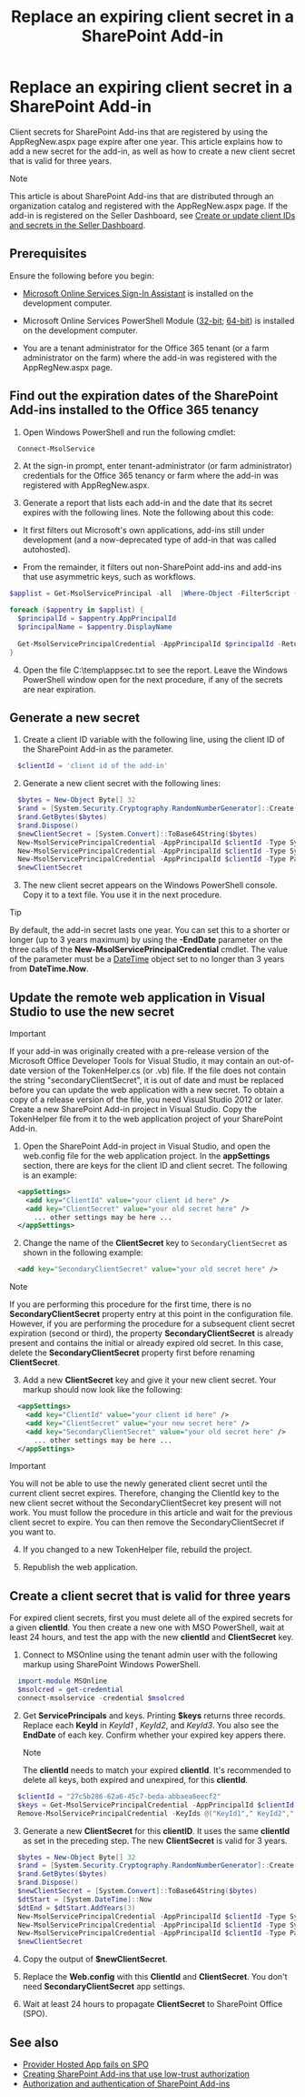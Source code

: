﻿---
title: Replace an expiring client secret in a SharePoint Add-in
description: Add a new client secret for a SharePoint Add-in that is registered with AppRegNew.aspx.
ms.date: 12/28/2017
ms.prod: sharepoint
---


# Replace an expiring client secret in a SharePoint Add-in

Client secrets for SharePoint Add-ins that are registered by using the AppRegNew.aspx page expire after one year. This article explains how to add a new secret for the add-in, as well as how to create a new client secret that is valid for three years.

> [!NOTE]
> This article is about SharePoint Add-ins that are distributed through an organization catalog and registered with the AppRegNew.aspx page. If the add-in is registered on the Seller Dashboard, see [Create or update client IDs and secrets in the Seller Dashboard](https://docs.microsoft.com/en-us/office/dev/store/create-or-update-client-ids-and-secrets).

## Prerequisites

Ensure the following before you begin:

- [Microsoft Online Services Sign-In Assistant](https://www.microsoft.com/en-us/download/details.aspx?id=39267) is installed on the development computer.

- Microsoft Online Services PowerShell Module ([32-bit](http://go.microsoft.com/fwlink/p/?linkid=236298);  [64-bit](http://connect.microsoft.com/site1164/Downloads/DownloadDetails.aspx?DownloadID=59185)) is installed on the development computer.
    
- You are a tenant administrator for the Office 365 tenant (or a farm administrator on the farm) where the add-in was registered with the AppRegNew.aspx page.
    

## Find out the expiration dates of the SharePoint Add-ins installed to the Office 365 tenancy

1. Open Windows PowerShell and run the following cmdlet:
    
  ```powershell
    Connect-MsolService
  ```

2. At the sign-in prompt, enter tenant-administrator (or farm administrator) credentials for the Office 365 tenancy or farm where the add-in was registered with AppRegNew.aspx.
    
3. Generate a report that lists each add-in and the date that its secret expires with the following lines. Note the following about this code:
    
  - It first filters out Microsoft's own applications, add-ins still under development (and a now-deprecated type of add-in that was called autohosted).
      
  - From the remainder, it filters out non-SharePoint add-ins and add-ins that use asymmetric keys, such as workflows.

  ```powershell
$applist = Get-MsolServicePrincipal -all  |Where-Object -FilterScript { ($_.DisplayName -notlike "*Microsoft*") -and ($_.DisplayName -notlike "autohost*") -and  ($_.ServicePrincipalNames -notlike "*localhost*") }

foreach ($appentry in $applist) {
    $principalId = $appentry.AppPrincipalId
    $principalName = $appentry.DisplayName
    
    Get-MsolServicePrincipalCredential -AppPrincipalId $principalId -ReturnKeyValues $false | ? { $_.Type -eq "Password" } | % { "$principalName;$principalId;" + $_.KeyId.ToString() +";" + $_.StartDate.ToString() + ";" + $_.EndDate.ToString() } | out-file -FilePath c:\temp\appsec.txt -append
}
  ```

4. Open the file C:\temp\appsec.txt to see the report. Leave the Windows PowerShell window open for the next procedure, if any of the secrets are near expiration.
    

## Generate a new secret

1. Create a client ID variable with the following line, using the client ID of the SharePoint Add-in as the parameter.
      
  ```powershell
    $clientId = 'client id of the add-in'
  ```

2. Generate a new client secret with the following lines:
    
  ```powershell
    $bytes = New-Object Byte[] 32
    $rand = [System.Security.Cryptography.RandomNumberGenerator]::Create()
    $rand.GetBytes($bytes)
    $rand.Dispose()
    $newClientSecret = [System.Convert]::ToBase64String($bytes)
    New-MsolServicePrincipalCredential -AppPrincipalId $clientId -Type Symmetric -Usage Sign -Value $newClientSecret -StartDate (Get-Date) -EndDate (Get-Date).AddYears(1)
    New-MsolServicePrincipalCredential -AppPrincipalId $clientId -Type Symmetric -Usage Verify -Value $newClientSecret -StartDate (Get-Date) -EndDate (Get-Date).AddYears(1)
    New-MsolServicePrincipalCredential -AppPrincipalId $clientId -Type Password -Usage Verify -Value $newClientSecret -StartDate (Get-Date) -EndDate (Get-Date).AddYears(1)
    $newClientSecret
  ```

3. The new client secret appears on the Windows PowerShell console. Copy it to a text file. You use it in the next procedure.

  > [!TIP]
  > By default, the add-in secret lasts one year. You can set this to a shorter or longer (up to 3 years maximum) by using the **-EndDate** parameter on the three calls of the **New-MsolServicePrincipalCredential** cmdlet. The value of the parameter must be a [DateTime](https://msdn.microsoft.com/EN-US/library/03ybds8y) object set to no longer than 3 years from **DateTime.Now**.
 
## Update the remote web application in Visual Studio to use the new secret

> [!IMPORTANT]
>  If your add-in was originally created with a pre-release version of the Microsoft Office Developer Tools for Visual Studio, it may contain an out-of-date version of the TokenHelper.cs (or .vb) file. If the file does not contain the string "secondaryClientSecret", it is out of date and must be replaced before you can update the web application with a new secret. To obtain a copy of a release version of the file, you need Visual Studio 2012 or later. Create a new SharePoint Add-in project in Visual Studio. Copy the TokenHelper file from it to the web application project of your SharePoint Add-in. 
 
1. Open the SharePoint Add-in project in Visual Studio, and open the web.config file for the web application project. In the **appSettings** section, there are keys for the client ID and client secret. The following is an example:
    
  ```XML
    <appSettings>
      <add key="ClientId" value="your client id here" />
      <add key="ClientSecret" value="your old secret here" />
        ... other settings may be here ...
    </appSettings>

  ```

2. Change the name of the **ClientSecret** key to `SecondaryClientSecret` as shown in the following example:
    
  ```XML
    <add key="SecondaryClientSecret" value="your old secret here" />
  ```

  > [!NOTE]
  > If you are performing this procedure for the first time, there is no **SecondaryClientSecret** property entry at this point in the configuration file. However, if you are performing the procedure for a subsequent client secret expiration (second or third), the property **SecondaryClientSecret** is already present and contains the initial or already expired old secret. In this case, delete the **SecondaryClientSecret** property first before renaming **ClientSecret**.

3. Add a new **ClientSecret** key and give it your new client secret. Your markup should now look like the following:
    
  ```XML
    <appSettings>
      <add key="ClientId" value="your client id here" />
      <add key="ClientSecret" value="your new secret here" />
      <add key="SecondaryClientSecret" value="your old secret here" />
        ... other settings may be here ...
    </appSettings>
  ```

  > [!IMPORTANT]
  > You will not be able to use the newly generated client secret until the current client secret expires. Therefore, changing the ClientId key to the new client secret without the SecondaryClientSecret key present will not work. You must follow the  procedure in this article and wait for the previous client secret to expire. You can then remove the SecondaryClientSecret if you want to.

4. If you changed to a new TokenHelper file, rebuild the project.

5. Republish the web application.

## Create a client secret that is valid for three years

For expired client secrets, first you must delete all of the expired secrets for a given **clientId**. You then create a new one with MSO PowerShell, wait at least 24 hours, and test the app with the new **clientId** and **ClientSecret** key.

1. Connect to MSOnline using the tenant admin user with the following markup using SharePoint Windows PowerShell.
    
  ```powershell
    import-module MSOnline
    $msolcred = get-credential
    connect-msolservice -credential $msolcred
  ```

2. Get **ServicePrincipals** and keys. Printing **$keys** returns three records. Replace each **KeyId** in *KeyId1*  , *KeyId2*,  and *KeyId3*. You also see the **EndDate** of each key. Confirm whether your expired key appers there.
    
    > [!NOTE] 
    > The **clientId** needs to match your expired **clientId**. It's recommended to delete all keys, both expired and unexpired, for this **clientId**.
    
  ```powershell
    $clientId = "27c5b286-62a6-45c7-beda-abbaea6eecf2"
    $keys = Get-MsolServicePrincipalCredential -AppPrincipalId $clientId
    Remove-MsolServicePrincipalCredential -KeyIds @("KeyId1"," KeyId2"," KeyId3") -AppPrincipalId $clientId 
  ```

3. Generate a new **ClientSecret** for this **clientID**. It uses the same **clientId** as set in the preceding step. The new **ClientSecret** is valid for 3 years.
    
  ```powershell
    $bytes = New-Object Byte[] 32
    $rand = [System.Security.Cryptography.RandomNumberGenerator]::Create()
    $rand.GetBytes($bytes)
    $rand.Dispose()
    $newClientSecret = [System.Convert]::ToBase64String($bytes)
    $dtStart = [System.DateTime]::Now
    $dtEnd = $dtStart.AddYears(3)
    New-MsolServicePrincipalCredential -AppPrincipalId $clientId -Type Symmetric -Usage Sign -Value $newClientSecret -StartDate $dtStart  -EndDate $dtEnd
    New-MsolServicePrincipalCredential -AppPrincipalId $clientId -Type Symmetric -Usage Verify -Value $newClientSecret   -StartDate $dtStart  -EndDate $dtEnd
    New-MsolServicePrincipalCredential -AppPrincipalId $clientId -Type Password -Usage Verify -Value $newClientSecret   -StartDate $dtStart  -EndDate $dtEnd
    $newClientSecret
  ```

4. Copy the output of **$newClientSecret**.    
 
5. Replace the **Web.config** with this **ClientId** and **ClientSecret**. You don't need **SecondaryClientSecret** app settings.    
 
6. Wait at least 24 hours to propagate **ClientSecret** to SharePoint Office (SPO).
    
 

## See also

- [Provider Hosted App fails on SPO](https://blogs.technet.microsoft.com/sharepointdevelopersupport/2015/03/11/provider-hosted-app-fails-on-spo/)
- [Creating SharePoint Add-ins that use low-trust authorization](creating-sharepoint-add-ins-that-use-low-trust-authorization.md)
- [Authorization and authentication of SharePoint Add-ins](authorization-and-authentication-of-sharepoint-add-ins.md)
